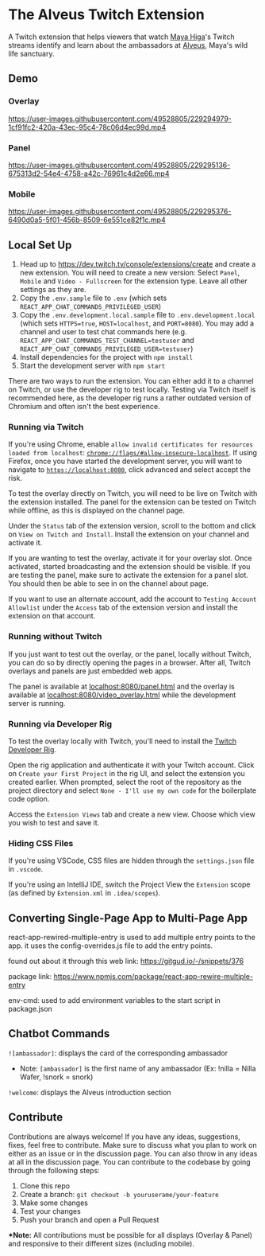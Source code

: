 # The Alveus Twitch Extension

A Twitch extension that helps viewers that watch [Maya Higa](https://www.twitch.tv/maya)'s Twitch streams identify and learn about the ambassadors at [Alveus](https://www.alveussanctuary.org/), Maya's wild life sanctuary.

## Demo
### Overlay


https://user-images.githubusercontent.com/49528805/229294979-1cf91fc2-420a-43ec-95c4-78c06d4ec99d.mp4

### Panel


https://user-images.githubusercontent.com/49528805/229295136-675313d2-54e4-4758-a42c-76961c4d2e66.mp4

### Mobile



https://user-images.githubusercontent.com/49528805/229295376-6490d0a5-5f01-456b-8509-6e551ce82f1c.mp4



## Local Set Up

1. Head up to https://dev.twitch.tv/console/extensions/create and create a new extension.
   You will need to create a new version: Select `Panel`, `Mobile` and `Video - Fullscreen` for the extension type. Leave all other settings as they are.
2. Copy the `.env.sample` file to `.env` (which sets `REACT_APP_CHAT_COMMANDS_PRIVILEGED_USER`)
3. Copy the `.env.development.local.sample` file to `.env.development.local` (which sets `HTTPS=true`, `HOST=localhost`, and `PORT=8080`). You may add a channel and user to test chat commands here (e.g. `REACT_APP_CHAT_COMMANDS_TEST_CHANNEL=testuser` and `REACT_APP_CHAT_COMMANDS_PRIVILEGED_USER=testuser`)
4. Install dependencies for the project with `npm install`
5. Start the development server with `npm start`

There are two ways to run the extension. You can either add it to a channel on Twitch, or use the developer rig to test locally.
Testing via Twitch itself is recommended here, as the developer rig runs a rather outdated version of Chromium and often isn't the best experience.

### Running via Twitch

If you're using Chrome, enable `allow invalid certificates for resources loaded from localhost`: [`chrome://flags/#allow-insecure-localhost`](chrome://flags/#allow-insecure-localhost).
If using Firefox, once you have started the development server, you will want to navigate to [`https://localhost:8080`](https://localhost:8080), click advanced and select accept the risk.

To test the overlay directly on Twitch, you will need to be live on Twitch with the extension installed.
The panel for the extension can be tested on Twitch while offline, as this is displayed on the channel page.

Under the `Status` tab of the extension version, scroll to the bottom and click on `View on Twitch and Install`. Install the extension on your channel and activate it.

If you are wanting to test the overlay, activate it for your overlay slot. Once activated, started broadcasting and the extension should be visible.
If you are testing the panel, make sure to activate the extension for a panel slot. You should then be able to see in on the channel about page.

If you want to use an alternate account, add the account to `Testing Account Allowlist` under the `Access` tab of the extension version and install the extension on that account.

### Running without Twitch

If you just want to test out the overlay, or the panel, locally without Twitch, you can do so by directly opening the pages in a browser. After all, Twitch overlays and panels are just embedded web apps.

The panel is available at [localhost:8080/panel.html](https://localhost:8080/panel.html) and the overlay is available at [localhost:8080/video_overlay.html](https://localhost:8080/video_overlay.html) while the development server is running.

### Running via Developer Rig

To test the overlay locally with Twitch, you'll need to install the [Twitch Developer Rig](https://dev.twitch.tv/docs/extensions/rig/).

Open the rig application and authenticate it with your Twitch account. Click on `Create your First Project` in the rig UI, and select the extension you created earlier.
When prompted, select the root of the repository as the project directory and select `None - I'll use my own code` for the boilerplate code option.

Access the `Extension Views` tab and create a new view. Choose which view you wish to test and save it.

### Hiding CSS Files

If you're using VSCode, CSS files are hidden through the `settings.json` file in `.vscode`.

If you're using an IntelliJ IDE, switch the Project View the `Extension` scope (as defined by `Extension.xml` in `.idea/scopes`).

## Converting Single-Page App to Multi-Page App

react-app-rewired-multiple-entry is used to add multiple entry points to the app. it uses the config-overrides.js file to add the entry points.

found out about it through this web link: https://gitgud.io/-/snippets/376

package link: https://www.npmjs.com/package/react-app-rewire-multiple-entry

env-cmd: used to add environment variables to the start script in package.json

## Chatbot Commands

`![ambassador]`: displays the card of the corresponding ambassador

-    Note: `[ambassador]` is the first name of any ambassador (Ex: !nilla = Nilla Wafer, !snork = snork)

`!welcome`: displays the Alveus introduction section

## Contribute

Contributions are always welcome! If you have any ideas, suggestions, fixes, feel free to contribute. Make sure to discuss what you plan to work on either as an issue or in the discussion page. You can also throw in any ideas at all in the discussion page. You can contribute to the codebase by going through the following steps:

1. Clone this repo
2. Create a branch: `git checkout -b youruserame/your-feature`
3. Make some changes
4. Test your changes
5. Push your branch and open a Pull Request

<b>\*Note:</b> All contributions must be possible for all displays (Overlay & Panel) and responsive to their different sizes (including mobile).
